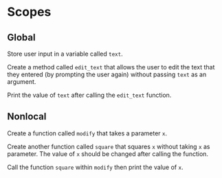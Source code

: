 # Scopes

## Global

Store user input in a variable called `text`.

Create a method called `edit_text` that allows the user to edit the text that they entered (by prompting the user again) without passing `text` as an argument.

Print the value of `text` after calling the `edit_text` function.

## Nonlocal

Create a function called `modify` that takes a parameter `x`.

Create another function called `square` that squares `x` without taking `x` as parameter.
The value of `x` should be changed after calling the function.

Call the function `square` within `modify` then print the value of `x`.